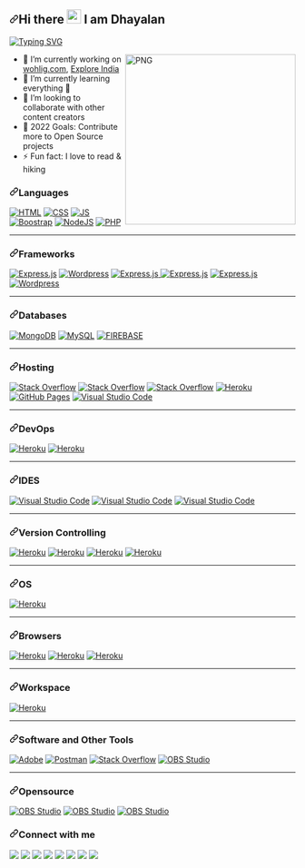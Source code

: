 <article class="markdown-body entry-content container-lg" itemprop="text"><h2 dir="auto"><a id="user-content-hi-there--i-am-dinush-chathurya" class="anchor" aria-hidden="true" href="#hi-there--i-am-dinush-chathurya"><svg class="octicon octicon-link" viewBox="0 0 16 16" version="1.1" width="16" height="16" aria-hidden="true"><path fill-rule="evenodd" d="M7.775 3.275a.75.75 0 001.06 1.06l1.25-1.25a2 2 0 112.83 2.83l-2.5 2.5a2 2 0 01-2.83 0 .75.75 0 00-1.06 1.06 3.5 3.5 0 004.95 0l2.5-2.5a3.5 3.5 0 00-4.95-4.95l-1.25 1.25zm-4.69 9.64a2 2 0 010-2.83l2.5-2.5a2 2 0 012.83 0 .75.75 0 001.06-1.06 3.5 3.5 0 00-4.95 0l-2.5 2.5a3.5 3.5 0 004.95 4.95l1.25-1.25a.75.75 0 00-1.06-1.06l-1.25 1.25a2 2 0 01-2.83 0z"></path></svg></a>Hi there <a target="_blank" rel="noopener noreferrer" href="https://camo.githubusercontent.com/e8e7b06ecf583bc040eb60e44eb5b8e0ecc5421320a92929ce21522dbc34c891/68747470733a2f2f6d656469612e67697068792e636f6d2f6d656469612f6876524a434c467a6361737252346961377a2f67697068792e676966"><img src="https://camo.githubusercontent.com/e8e7b06ecf583bc040eb60e44eb5b8e0ecc5421320a92929ce21522dbc34c891/68747470733a2f2f6d656469612e67697068792e636f6d2f6d656469612f6876524a434c467a6361737252346961377a2f67697068792e676966" width="25px" data-canonical-src="https://media.giphy.com/media/hvRJCLFzcasrR4ia7z/giphy.gif" style="max-width: 100%;"></a> I am Dhayalan</h2>
<p dir="auto"><a href="https://git.io/typing-svg" rel="nofollow"><img src="https://camo.githubusercontent.com/5d5148f3614d892b5fde1c5169d77ce3512ca6aae0980479b698cb481ad9d3ed/68747470733a2f2f726561646d652d747970696e672d7376672e6865726f6b756170702e636f6d2f3f6c696e65733d46756c6c2d537461636b2b456e67696e6565723b4157532b436f6d6d756e6974792b4275696c6465723b4f70656e2d536f757263652b456e74687573696173743b4172746973616e2b4c6f7665723b536f6369616c2b4d656469612b496e666c75656e6365723b426c6f676765723b596f7554756265723b616e642b46696c6d2b4d616b6572213b" alt="Typing SVG" data-canonical-src="https://readme-typing-svg.herokuapp.com/?lines=Full-Stack+Engineer;AWS+Community+Builder;Open-Source+Enthusiast;Artisan+Lover;Social+Media+Influencer;Blogger;YouTuber;and+Film+Maker!;" style="max-width: 100%;"></a></p>
<p><a target="_blank" rel="noopener noreferrer" href="https://github.com/dinushchathurya/dinushchathurya/blob/master/cat.png"><img align="right" alt="PNG" src="https://cdn.pixabay.com/photo/2020/10/19/13/42/boy-5667870_1280.png" width="300" height="300" style="max-width: 100%;"></a></p>

<ul dir="auto">
<li><g-emoji class="g-emoji" alias="telescope" fallback-src="https://github.githubassets.com/images/icons/emoji/unicode/1f52d.png">🔭</g-emoji> I’m currently working on  <a href="http://wohlig.com/" rel="nofollow">wohlig.com</a>, <a href="https://www.youtube.com/channel/UCiPpjfWaWpSibmc8Y_JgSPQ" rel="nofollow">Explore India</a></li>
<li><g-emoji class="g-emoji" alias="seedling" fallback-src="https://github.githubassets.com/images/icons/emoji/unicode/1f331.png">🌱</g-emoji> I’m currently learning everything <g-emoji class="g-emoji" alias="rofl" fallback-src="https://github.githubassets.com/images/icons/emoji/unicode/1f923.png">🤣</g-emoji></li>
<li><g-emoji class="g-emoji" alias="dancers" fallback-src="https://github.githubassets.com/images/icons/emoji/unicode/1f46f.png">👯</g-emoji> I’m looking to collaborate with other content creators</li>
<li><g-emoji class="g-emoji" alias="goal_net" fallback-src="https://github.githubassets.com/images/icons/emoji/unicode/1f945.png">🥅</g-emoji> 2022 Goals: Contribute more to Open Source projects</li>
<li><g-emoji class="g-emoji" alias="zap" fallback-src="https://github.githubassets.com/images/icons/emoji/unicode/26a1.png">⚡</g-emoji> Fun fact: I love to read &amp; hiking</li>
</ul>
<h3 dir="auto"><a id="user-content-languages" class="anchor" aria-hidden="true" href="#languages"><svg class="octicon octicon-link" viewBox="0 0 16 16" version="1.1" width="16" height="16" aria-hidden="true"><path fill-rule="evenodd" d="M7.775 3.275a.75.75 0 001.06 1.06l1.25-1.25a2 2 0 112.83 2.83l-2.5 2.5a2 2 0 01-2.83 0 .75.75 0 00-1.06 1.06 3.5 3.5 0 004.95 0l2.5-2.5a3.5 3.5 0 00-4.95-4.95l-1.25 1.25zm-4.69 9.64a2 2 0 010-2.83l2.5-2.5a2 2 0 012.83 0 .75.75 0 001.06-1.06 3.5 3.5 0 00-4.95 0l-2.5 2.5a3.5 3.5 0 004.95 4.95l1.25-1.25a.75.75 0 00-1.06-1.06l-1.25 1.25a2 2 0 01-2.83 0z"></path></svg></a>Languages</h3>
<p dir="auto"><a href="#"><img alt="HTML" src="https://camo.githubusercontent.com/7cddeb568312f0ebc19929baf072724a8537f28da2dd29278c8bfa6867ab3e3f/68747470733a2f2f696d672e736869656c64732e696f2f62616467652f48544d4c2532302d2532334533344632362e7376673f6c6f676f3d68746d6c35266c6f676f436f6c6f723d7768697465" data-canonical-src="https://img.shields.io/badge/HTML%20-%23E34F26.svg?logo=html5&amp;logoColor=white" style="max-width: 100%;"></a>
<a href="#"><img alt="CSS" src="https://camo.githubusercontent.com/c8733604360c25e4cf34c8415bf9093104206dccd164b2a1cd7d1e2711d4d4f8/68747470733a2f2f696d672e736869656c64732e696f2f62616467652f4353532532302d2532333135373242362e7376673f6c6f676f3d63737333266c6f676f436f6c6f723d7768697465" data-canonical-src="https://img.shields.io/badge/CSS%20-%231572B6.svg?logo=css3&amp;logoColor=white" style="max-width: 100%;"></a>
<a href="#"><img alt="JS" src="https://camo.githubusercontent.com/7a48ad3028bc23b33e755e555609a4ccdd3ba1ef6fb92aa2214eea10e3b7e184/68747470733a2f2f696d672e736869656c64732e696f2f62616467652f4a6176615363726970742532302d2532334637444631452e7376673f6c6f676f3d6a617661736372697074266c6f676f436f6c6f723d626c61636b" data-canonical-src="https://img.shields.io/badge/JavaScript%20-%23F7DF1E.svg?logo=javascript&amp;logoColor=black" style="max-width: 100%;"></a>
<a href="#"><img alt="Boostrap" src="https://camo.githubusercontent.com/b68dc0af77c193b22b0d54d3ca43fe4cba63bbf84d1030963a9d3a8cbd0e477a/68747470733a2f2f696d672e736869656c64732e696f2f62616467652f2d426f6f7473747261702d3536334437433f266c6f676f3d626f6f747374726170" data-canonical-src="https://img.shields.io/badge/-Bootstrap-563D7C?&amp;logo=bootstrap" style="max-width: 100%;"></a>
<a href="#"><img alt="NodeJS" src="https://camo.githubusercontent.com/dca30f830fde29e22db0edab30fb7c5a36fb374d489e1763b60ebda154687fba/68747470733a2f2f696d672e736869656c64732e696f2f62616467652f4e6f64652e6a732532302d2532333433383533442e7376673f6c6f676f3d6e6f64652d646f742d6a73266c6f676f436f6c6f723d7768697465" data-canonical-src="https://img.shields.io/badge/Node.js%20-%2343853D.svg?logo=node-dot-js&amp;logoColor=white" style="max-width: 100%;"></a>
<a href="#"><img alt="PHP" src="https://camo.githubusercontent.com/7a1987d62d737e2636498d618d2c32c07896f8a9ec6c9a6aebf7fe9cd3ac054d/68747470733a2f2f696d672e736869656c64732e696f2f62616467652f5048502d2532333737374242342e7376673f6c6f676f3d706870266c6f676f436f6c6f723d7768697465" data-canonical-src="https://img.shields.io/badge/PHP-%23777BB4.svg?logo=php&amp;logoColor=white" style="max-width: 100%;"></a></p>


<hr>
<h3 dir="auto"><a id="user-content-frameworks" class="anchor" aria-hidden="true" href="#frameworks"><svg class="octicon octicon-link" viewBox="0 0 16 16" version="1.1" width="16" height="16" aria-hidden="true"><path fill-rule="evenodd" d="M7.775 3.275a.75.75 0 001.06 1.06l1.25-1.25a2 2 0 112.83 2.83l-2.5 2.5a2 2 0 01-2.83 0 .75.75 0 00-1.06 1.06 3.5 3.5 0 004.95 0l2.5-2.5a3.5 3.5 0 00-4.95-4.95l-1.25 1.25zm-4.69 9.64a2 2 0 010-2.83l2.5-2.5a2 2 0 012.83 0 .75.75 0 001.06-1.06 3.5 3.5 0 00-4.95 0l-2.5 2.5a3.5 3.5 0 004.95 4.95l1.25-1.25a.75.75 0 00-1.06-1.06l-1.25 1.25a2 2 0 01-2.83 0z"></path></svg></a>Frameworks</h3>
<p dir="auto"><a href="#"><img alt="Express.js" src="https://camo.githubusercontent.com/20b4652eedb05e81ad5e971f2f4645a2799c105ad18a1fbcacd8bb6874bb1aae/68747470733a2f2f696d672e736869656c64732e696f2f62616467652f4c61726176656c2d626c61636b3f266c6f676f3d6c61726176656c266c6f676f436f6c6f72" data-canonical-src="https://img.shields.io/badge/Laravel-black?&amp;logo=laravel&amp;logoColor" style="max-width: 100%;"></a>
<a href="#"><img alt="Wordpress" src="https://camo.githubusercontent.com/2bbe7f6f12002239b010fd48414b6cfb8e886cab0e7b114fb4b9f5f7f7ccc3dd/68747470733a2f2f696d672e736869656c64732e696f2f62616467652f496f6e69632d3338383046463f266c6f676f3d696f6e6963266c6f676f436f6c6f723d7768697465" data-canonical-src="https://img.shields.io/badge/Ionic-3880FF?&amp;logo=ionic&amp;logoColor=white" style="max-width: 100%;"></a>
<a href="#"><img alt="Express.js" src="https://camo.githubusercontent.com/fa04421aa05d0cacf8ef7b13eed740e12354f3adbfe2316938c08c3956d49813/68747470733a2f2f696d672e736869656c64732e696f2f62616467652f457870726573732e6a732532302d2532333430346435392e7376673f6c6f676f3d65787072657373266c6f676f436f6c6f723d7768697465" data-canonical-src="https://img.shields.io/badge/Express.js%20-%23404d59.svg?logo=express&amp;logoColor=white" style="max-width: 100%;"> </a>
<a href="#"><img alt="Express.js" src="https://camo.githubusercontent.com/d6a84c274a5596e2bae9a20d90026f8d06dfd7f55d9074ce93f458b7a62d7664/68747470733a2f2f696d672e736869656c64732e696f2f62616467652f5461696c77696e645f4353532d3338423241433f266c6f676f3d7461696c77696e642d637373266c6f676f436f6c6f723d7768697465" data-canonical-src="https://img.shields.io/badge/Tailwind_CSS-38B2AC?&amp;logo=tailwind-css&amp;logoColor=white" style="max-width: 100%;"></a>
<a href="#"><img alt="Express.js" src="https://camo.githubusercontent.com/ee14e3323aa29f6f0d03f15cfbac2e9f4e79d9e3db40c9face4e4088ca3e1643/68747470733a2f2f696d672e736869656c64732e696f2f62616467652f6a51756572792d3037363941443f266c6f676f3d6a7175657279266c6f676f436f6c6f723d7768697465" data-canonical-src="https://img.shields.io/badge/jQuery-0769AD?&amp;logo=jquery&amp;logoColor=white" style="max-width: 100%;"></a>
<a href="#"><img alt="Wordpress" src="https://camo.githubusercontent.com/6e58db1589ea4b78a7a30bbbdafe89a19de20d17811d4a26321348dd9c7589d3/68747470733a2f2f696d672e736869656c64732e696f2f62616467652f576f726470726573732d3231373539423f6c6f676f3d776f72647072657373266c6f676f436f6c6f723d7768697465" data-canonical-src="https://img.shields.io/badge/Wordpress-21759B?logo=wordpress&amp;logoColor=white" style="max-width: 100%;"></a></p>



<hr>
<h3 dir="auto"><a id="user-content-databases" class="anchor" aria-hidden="true" href="#databases"><svg class="octicon octicon-link" viewBox="0 0 16 16" version="1.1" width="16" height="16" aria-hidden="true"><path fill-rule="evenodd" d="M7.775 3.275a.75.75 0 001.06 1.06l1.25-1.25a2 2 0 112.83 2.83l-2.5 2.5a2 2 0 01-2.83 0 .75.75 0 00-1.06 1.06 3.5 3.5 0 004.95 0l2.5-2.5a3.5 3.5 0 00-4.95-4.95l-1.25 1.25zm-4.69 9.64a2 2 0 010-2.83l2.5-2.5a2 2 0 012.83 0 .75.75 0 001.06-1.06 3.5 3.5 0 00-4.95 0l-2.5 2.5a3.5 3.5 0 004.95 4.95l1.25-1.25a.75.75 0 00-1.06-1.06l-1.25 1.25a2 2 0 01-2.83 0z"></path></svg></a>Databases</h3>
<p dir="auto"><a href="#"><img alt="MongoDB" src="https://camo.githubusercontent.com/3ad8a449204547927e6e034163a3b7905094a3a9513072b529b77afff02928f8/68747470733a2f2f696d672e736869656c64732e696f2f62616467652f4d6f6e676f44422d2532333465613934622e7376673f6c6f676f3d6d6f6e676f6462266c6f676f436f6c6f723d7768697465" data-canonical-src="https://img.shields.io/badge/MongoDB-%234ea94b.svg?logo=mongodb&amp;logoColor=white" style="max-width: 100%;"></a>
<a href="#"><img alt="MySQL" src="https://camo.githubusercontent.com/e863bc79abf7a53150665ce9eb1a93f4fb6183af46bc3fb345ee5562736eb23c/68747470733a2f2f696d672e736869656c64732e696f2f62616467652f4d7953514c2d2532333030662e7376673f6c6f676f3d6d7973716c266c6f676f436f6c6f723d7768697465" data-canonical-src="https://img.shields.io/badge/MySQL-%2300f.svg?logo=mysql&amp;logoColor=white" style="max-width: 100%;"></a>
<a href="#"><img alt="FIREBASE" src="https://camo.githubusercontent.com/3f72c2674b120714b9629350a0762762c79e1961618cbc423b92379f66315949/68747470733a2f2f696d672e736869656c64732e696f2f62616467652f46697265626173652d3030374143433f266c6f676f3d6669726562617365" data-canonical-src="https://img.shields.io/badge/Firebase-007ACC?&amp;logo=firebase" style="max-width: 100%;"></a></p>
<hr>
<h3 dir="auto"><a id="user-content-hosting" class="anchor" aria-hidden="true" href="#hosting"><svg class="octicon octicon-link" viewBox="0 0 16 16" version="1.1" width="16" height="16" aria-hidden="true"><path fill-rule="evenodd" d="M7.775 3.275a.75.75 0 001.06 1.06l1.25-1.25a2 2 0 112.83 2.83l-2.5 2.5a2 2 0 01-2.83 0 .75.75 0 00-1.06 1.06 3.5 3.5 0 004.95 0l2.5-2.5a3.5 3.5 0 00-4.95-4.95l-1.25 1.25zm-4.69 9.64a2 2 0 010-2.83l2.5-2.5a2 2 0 012.83 0 .75.75 0 001.06-1.06 3.5 3.5 0 00-4.95 0l-2.5 2.5a3.5 3.5 0 004.95 4.95l1.25-1.25a.75.75 0 00-1.06-1.06l-1.25 1.25a2 2 0 01-2.83 0z"></path></svg></a>Hosting</h3>
<p dir="auto"><a href="#"><img alt="Stack Overflow" src="https://camo.githubusercontent.com/3e35e3498a7f3a720f0ecffab48811dcb2d404a91915d9d1d46b805e78dfc4ea/68747470733a2f2f696d672e736869656c64732e696f2f62616467652f416d617a6f6e5f4157532d3233324633453f266c6f676f3d616d617a6f6e2d617773266c6f676f436f6c6f723d7768697465" data-canonical-src="https://img.shields.io/badge/Amazon_AWS-232F3E?&amp;logo=amazon-aws&amp;logoColor=white" style="max-width: 100%;"></a>
<a href="#"><img alt="Stack Overflow" src="https://camo.githubusercontent.com/8717d229a9198550ad50b16e2348edb2b7dfefa3748a9632978d631f01c28b84/68747470733a2f2f696d672e736869656c64732e696f2f62616467652f4469676974616c5f4f6365616e2d3030383046463f266c6f676f3d4469676974616c4f6365616e266c6f676f436f6c6f723d7768697465" data-canonical-src="https://img.shields.io/badge/Digital_Ocean-0080FF?&amp;logo=DigitalOcean&amp;logoColor=white" style="max-width: 100%;"></a>
<a href="#"><img alt="Stack Overflow" src="https://camo.githubusercontent.com/cf386d35274995eae1ed8ebf16e631f9044817329bae919e5e48f3292f93447e/68747470733a2f2f696d672e736869656c64732e696f2f62616467652f4e65746c6966792d3030433742373f266c6f676f3d6e65746c696679266c6f676f436f6c6f723d7768697465" data-canonical-src="https://img.shields.io/badge/Netlify-00C7B7?&amp;logo=netlify&amp;logoColor=white" style="max-width: 100%;"></a>
<a href="#"><img alt="Heroku" src="https://camo.githubusercontent.com/f304c3f547e44390c020b32d4e5d8db8f83868c2c864e570df84b4d6ea2d82d5/68747470733a2f2f696d672e736869656c64732e696f2f62616467652f4865726f6b752532302d2532333433303039382e7376673f6c6f676f3d6865726f6b75266c6f676f436f6c6f723d7768697465" data-canonical-src="https://img.shields.io/badge/Heroku%20-%23430098.svg?logo=heroku&amp;logoColor=white" style="max-width: 100%;"></a>
<a href="#"><img alt="GitHub Pages" src="https://camo.githubusercontent.com/4d00033e25f7bb3d02978ca67637125b15409abec5d73c1ff579d443c4fae03b/68747470733a2f2f696d672e736869656c64732e696f2f62616467652f47697448756225323050616765732d2532333332374643372e7376673f6c6f676f3d676974687562266c6f676f436f6c6f723d7768697465" data-canonical-src="https://img.shields.io/badge/GitHub%20Pages-%23327FC7.svg?logo=github&amp;logoColor=white" style="max-width: 100%;"></a>
<a href="#"><img alt="Visual Studio Code" src="https://camo.githubusercontent.com/57209cacd8ea1aeaf5e457e84bcabcbc406c5600a26b14c0ddc679e6aabf2b4d/68747470733a2f2f696d672e736869656c64732e696f2f62616467652f4e67696e782d3030393633393f266c6f676f3d6e67696e78266c6f676f436f6c6f723d776869746574" data-canonical-src="https://img.shields.io/badge/Nginx-009639?&amp;logo=nginx&amp;logoColor=whitet" style="max-width: 100%;"></a></p>
<hr>
<h3 dir="auto"><a id="user-content-devops" class="anchor" aria-hidden="true" href="#devops"><svg class="octicon octicon-link" viewBox="0 0 16 16" version="1.1" width="16" height="16" aria-hidden="true"><path fill-rule="evenodd" d="M7.775 3.275a.75.75 0 001.06 1.06l1.25-1.25a2 2 0 112.83 2.83l-2.5 2.5a2 2 0 01-2.83 0 .75.75 0 00-1.06 1.06 3.5 3.5 0 004.95 0l2.5-2.5a3.5 3.5 0 00-4.95-4.95l-1.25 1.25zm-4.69 9.64a2 2 0 010-2.83l2.5-2.5a2 2 0 012.83 0 .75.75 0 001.06-1.06 3.5 3.5 0 00-4.95 0l-2.5 2.5a3.5 3.5 0 004.95 4.95l1.25-1.25a.75.75 0 00-1.06-1.06l-1.25 1.25a2 2 0 01-2.83 0z"></path></svg></a>DevOps</h3>
<p dir="auto"><a href="#"><img alt="Heroku" src="https://camo.githubusercontent.com/255408d3acce3460cff6e0a97da57b293db57077e4018520dd9610c81536b09c/68747470733a2f2f696d672e736869656c64732e696f2f62616467652f2d446f636b65722d626c61636b3f266c6f676f3d646f636b6572" data-canonical-src="https://img.shields.io/badge/-Docker-black?&amp;logo=docker" style="max-width: 100%;"></a>
<a href="#"><img alt="Heroku" src="https://camo.githubusercontent.com/8aaa5c6b3d8fc3c7b243cc6565b1a5a06af69eae5e245ab0dd809ccc44314eff/68747470733a2f2f696d672e736869656c64732e696f2f62616467652f4a656e6b696e732d4432343933393f266c6f676f3d4a656e6b696e73266c6f676f436f6c6f723d7768697465" data-canonical-src="https://img.shields.io/badge/Jenkins-D24939?&amp;logo=Jenkins&amp;logoColor=white" style="max-width: 100%;"></a></p>
<hr>
<h3 dir="auto"><a id="user-content-ides" class="anchor" aria-hidden="true" href="#ides"><svg class="octicon octicon-link" viewBox="0 0 16 16" version="1.1" width="16" height="16" aria-hidden="true"><path fill-rule="evenodd" d="M7.775 3.275a.75.75 0 001.06 1.06l1.25-1.25a2 2 0 112.83 2.83l-2.5 2.5a2 2 0 01-2.83 0 .75.75 0 00-1.06 1.06 3.5 3.5 0 004.95 0l2.5-2.5a3.5 3.5 0 00-4.95-4.95l-1.25 1.25zm-4.69 9.64a2 2 0 010-2.83l2.5-2.5a2 2 0 012.83 0 .75.75 0 001.06-1.06 3.5 3.5 0 00-4.95 0l-2.5 2.5a3.5 3.5 0 004.95 4.95l1.25-1.25a.75.75 0 00-1.06-1.06l-1.25 1.25a2 2 0 01-2.83 0z"></path></svg></a>IDES</h3>
<p dir="auto"><a href="#"><img alt="Visual Studio Code" src="https://camo.githubusercontent.com/f53628686f10ddabc221f47e91499adfaaed5663511900009deb71bd3c873236/68747470733a2f2f696d672e736869656c64732e696f2f62616467652f56697375616c25323053747564696f253230436f64652d3030373864372e7376673f6c6f676f3d76697375616c2d73747564696f2d636f6465266c6f676f436f6c6f723d7768697465" data-canonical-src="https://img.shields.io/badge/Visual%20Studio%20Code-0078d7.svg?logo=visual-studio-code&amp;logoColor=white" style="max-width: 100%;"></a>
<a href="#"><img alt="Visual Studio Code" src="https://camo.githubusercontent.com/0f2c300fd474796fcbdf377993141b8923b63e945425e1e9167212dd6412122d/68747470733a2f2f696d672e736869656c64732e696f2f62616467652f41746f6d2d3636353935433f266c6f676f3d41746f6d266c6f676f436f6c6f723d7768697465" data-canonical-src="https://img.shields.io/badge/Atom-66595C?&amp;logo=Atom&amp;logoColor=white" style="max-width: 100%;"></a>
<a href="#"><img alt="Visual Studio Code" src="https://camo.githubusercontent.com/79ef026558738c0dd31439121a0fb3eedd0cfdb0479d93595b825e4b8e2ba0ab/68747470733a2f2f696d672e736869656c64732e696f2f62616467652f7375626c696d655f746578742d2532333537353735372e7376673f266c6f676f3d7375626c696d652d74657874266c6f676f436f6c6f723d696d706f7274616e74" data-canonical-src="https://img.shields.io/badge/sublime_text-%23575757.svg?&amp;logo=sublime-text&amp;logoColor=important" style="max-width: 100%;"></a></p>
<hr>
<h3 dir="auto"><a id="user-content-version-controlling" class="anchor" aria-hidden="true" href="#version-controlling"><svg class="octicon octicon-link" viewBox="0 0 16 16" version="1.1" width="16" height="16" aria-hidden="true"><path fill-rule="evenodd" d="M7.775 3.275a.75.75 0 001.06 1.06l1.25-1.25a2 2 0 112.83 2.83l-2.5 2.5a2 2 0 01-2.83 0 .75.75 0 00-1.06 1.06 3.5 3.5 0 004.95 0l2.5-2.5a3.5 3.5 0 00-4.95-4.95l-1.25 1.25zm-4.69 9.64a2 2 0 010-2.83l2.5-2.5a2 2 0 012.83 0 .75.75 0 001.06-1.06 3.5 3.5 0 00-4.95 0l-2.5 2.5a3.5 3.5 0 004.95 4.95l1.25-1.25a.75.75 0 00-1.06-1.06l-1.25 1.25a2 2 0 01-2.83 0z"></path></svg></a>Version Controlling</h3>
<p dir="auto"><a href="#"><img alt="Heroku" src="https://camo.githubusercontent.com/55bd2a4485c478388ba3c9840937c5b530af69eff6169e7407739150327ef3c3/68747470733a2f2f696d672e736869656c64732e696f2f62616467652f2d4769742d626c61636b3f266c6f676f3d676974" data-canonical-src="https://img.shields.io/badge/-Git-black?&amp;logo=git" style="max-width: 100%;"></a>
<a href="#"><img alt="Heroku" src="https://camo.githubusercontent.com/85dc47a56a4e73ae7b6e64b3b4416785497e74219ae179ae8faaaca10d5a78d9/68747470733a2f2f696d672e736869656c64732e696f2f62616467652f2d4769744875622d3138313731373f7374796c653d666c61742d737175617265266c6f676f3d676974687562" data-canonical-src="https://img.shields.io/badge/-GitHub-181717?style=flat-square&amp;logo=github" style="max-width: 100%;"></a>
<a href="#"><img alt="Heroku" src="https://camo.githubusercontent.com/9e6a4648b0e5da370c151ce663ba13b549202451609c7c1ca831be49c2e2ac00/68747470733a2f2f696d672e736869656c64732e696f2f62616467652f4769744c61622d3333304636333f266c6f676f3d6769746c6162266c6f676f436f6c6f723d7768697465" data-canonical-src="https://img.shields.io/badge/GitLab-330F63?&amp;logo=gitlab&amp;logoColor=white" style="max-width: 100%;"></a>
<a href="#"><img alt="Heroku" src="https://camo.githubusercontent.com/b192b9cff70a71da0bc99a66bad9360334cf8fb0dea84fcfc97a7d6de1773680/68747470733a2f2f696d672e736869656c64732e696f2f62616467652f4269746275636b65742d3333304636333f266c6f676f3d6269746275636b6574266c6f676f436f6c6f723d7768697465" data-canonical-src="https://img.shields.io/badge/Bitbucket-330F63?&amp;logo=bitbucket&amp;logoColor=white" style="max-width: 100%;"></a></p>
<hr>
<h3 dir="auto"><a id="user-content-os" class="anchor" aria-hidden="true" href="#os"><svg class="octicon octicon-link" viewBox="0 0 16 16" version="1.1" width="16" height="16" aria-hidden="true"><path fill-rule="evenodd" d="M7.775 3.275a.75.75 0 001.06 1.06l1.25-1.25a2 2 0 112.83 2.83l-2.5 2.5a2 2 0 01-2.83 0 .75.75 0 00-1.06 1.06 3.5 3.5 0 004.95 0l2.5-2.5a3.5 3.5 0 00-4.95-4.95l-1.25 1.25zm-4.69 9.64a2 2 0 010-2.83l2.5-2.5a2 2 0 012.83 0 .75.75 0 001.06-1.06 3.5 3.5 0 00-4.95 0l-2.5 2.5a3.5 3.5 0 004.95 4.95l1.25-1.25a.75.75 0 00-1.06-1.06l-1.25 1.25a2 2 0 01-2.83 0z"></path></svg></a>OS</h3>
<p dir="auto"><a href="#"><img alt="Heroku" src="https://camo.githubusercontent.com/9da4b0e916d6b74ad976fd75d9740c13f6d31ac1c5f24bedb7836f3f4e0d20cb/68747470733a2f2f696d672e736869656c64732e696f2f62616467652f57696e646f77732d3030373844363f266c6f676f3d77696e646f7773266c6f676f436f6c6f723d7768697465" data-canonical-src="https://img.shields.io/badge/Windows-0078D6?&amp;logo=windows&amp;logoColor=white" style="max-width: 100%;"></a> &nbsp; </p>
<hr>
<h3 dir="auto"><a id="user-content-browsers" class="anchor" aria-hidden="true" href="#browsers"><svg class="octicon octicon-link" viewBox="0 0 16 16" version="1.1" width="16" height="16" aria-hidden="true"><path fill-rule="evenodd" d="M7.775 3.275a.75.75 0 001.06 1.06l1.25-1.25a2 2 0 112.83 2.83l-2.5 2.5a2 2 0 01-2.83 0 .75.75 0 00-1.06 1.06 3.5 3.5 0 004.95 0l2.5-2.5a3.5 3.5 0 00-4.95-4.95l-1.25 1.25zm-4.69 9.64a2 2 0 010-2.83l2.5-2.5a2 2 0 012.83 0 .75.75 0 001.06-1.06 3.5 3.5 0 00-4.95 0l-2.5 2.5a3.5 3.5 0 004.95 4.95l1.25-1.25a.75.75 0 00-1.06-1.06l-1.25 1.25a2 2 0 01-2.83 0z"></path></svg></a>Browsers</h3>
<p dir="auto"><a href="#"><img alt="Heroku" src="https://camo.githubusercontent.com/6fe4d5f731b2d1d5e7ea73f4caf3f0d1810e3e70e707a58fb383cf170f76f10c/68747470733a2f2f696d672e736869656c64732e696f2f62616467652f476f6f676c655f6368726f6d652d3432383546343f266c6f676f3d476f6f676c652d6368726f6d65266c6f676f436f6c6f723d7768697465" data-canonical-src="https://img.shields.io/badge/Google_chrome-4285F4?&amp;logo=Google-chrome&amp;logoColor=white" style="max-width: 100%;"></a>
<a href="#"><img alt="Heroku" src="https://camo.githubusercontent.com/48b71bee35730ae9349eab586642031b0664c06ba4634ba42fd7ad7bcbf40d6a/68747470733a2f2f696d672e736869656c64732e696f2f62616467652f46697265666f785f42726f777365722d4646373133393f266c6f676f3d46697265666f782d42726f77736572266c6f676f436f6c6f723d7768697465" data-canonical-src="https://img.shields.io/badge/Firefox_Browser-FF7139?&amp;logo=Firefox-Browser&amp;logoColor=white" style="max-width: 100%;"></a>
<a href="#"><img alt="Heroku" src="https://camo.githubusercontent.com/9f5908721a67d6c59a0dc4107c05549b10c2bea2126aff3d60ea645ee000dce8/68747470733a2f2f696d672e736869656c64732e696f2f62616467652f4f706572612d4646314232443f266c6f676f3d4f70657261266c6f676f436f6c6f723d7768697465" data-canonical-src="https://img.shields.io/badge/Opera-FF1B2D?&amp;logo=Opera&amp;logoColor=white" style="max-width: 100%;"></a></p>
<hr>
<h3 dir="auto"><a id="user-content-workspace" class="anchor" aria-hidden="true" href="#workspace"><svg class="octicon octicon-link" viewBox="0 0 16 16" version="1.1" width="16" height="16" aria-hidden="true"><path fill-rule="evenodd" d="M7.775 3.275a.75.75 0 001.06 1.06l1.25-1.25a2 2 0 112.83 2.83l-2.5 2.5a2 2 0 01-2.83 0 .75.75 0 00-1.06 1.06 3.5 3.5 0 004.95 0l2.5-2.5a3.5 3.5 0 00-4.95-4.95l-1.25 1.25zm-4.69 9.64a2 2 0 010-2.83l2.5-2.5a2 2 0 012.83 0 .75.75 0 001.06-1.06 3.5 3.5 0 00-4.95 0l-2.5 2.5a3.5 3.5 0 004.95 4.95l1.25-1.25a.75.75 0 00-1.06-1.06l-1.25 1.25a2 2 0 01-2.83 0z"></path></svg></a>Workspace</h3>
<p dir="auto"><a href="#"><img alt="Heroku" src="https://camo.githubusercontent.com/9d519871ffe879002adef334aecf1bdcffbe7b54f360080a83548f396fc5f688/68747470733a2f2f696d672e736869656c64732e696f2f62616467652f414d442d526164656f6e5f52352d4544314332343f266c6f676f3d616d64266c6f676f436f6c6f723d7768697465" data-canonical-src="https://img.shields.io/badge/AMD-Radeon_R5-ED1C24?&amp;logo=amd&amp;logoColor=white" style="max-width: 100%;"></a></p>
<hr>
<h3 dir="auto"><a id="user-content-software-and-other-tools" class="anchor" aria-hidden="true" href="#software-and-other-tools"><svg class="octicon octicon-link" viewBox="0 0 16 16" version="1.1" width="16" height="16" aria-hidden="true"><path fill-rule="evenodd" d="M7.775 3.275a.75.75 0 001.06 1.06l1.25-1.25a2 2 0 112.83 2.83l-2.5 2.5a2 2 0 01-2.83 0 .75.75 0 00-1.06 1.06 3.5 3.5 0 004.95 0l2.5-2.5a3.5 3.5 0 00-4.95-4.95l-1.25 1.25zm-4.69 9.64a2 2 0 010-2.83l2.5-2.5a2 2 0 012.83 0 .75.75 0 001.06-1.06 3.5 3.5 0 00-4.95 0l-2.5 2.5a3.5 3.5 0 004.95 4.95l1.25-1.25a.75.75 0 00-1.06-1.06l-1.25 1.25a2 2 0 01-2.83 0z"></path></svg></a>Software and Other Tools</h3>
<p dir="auto"><a href="#"><img alt="Adobe" src="https://camo.githubusercontent.com/9bc8a69e5246f2996611d0f83ebba6cd9a8fcf329282ac52cc0d77dacf541bc1/68747470733a2f2f696d672e736869656c64732e696f2f62616467652f41646f62652532302d2532334646303030302e7376673f6c6f676f3d61646f6265266c6f676f436f6c6f723d7768697465" data-canonical-src="https://img.shields.io/badge/Adobe%20-%23FF0000.svg?logo=adobe&amp;logoColor=white" style="max-width: 100%;"></a>
<a href="#"><img alt="Postman" src="https://camo.githubusercontent.com/a0d4ee5c8ade6c8d92532978856e34de4be418cad95073fef0a00536e91802fa/68747470733a2f2f696d672e736869656c64732e696f2f62616467652f506f73746d616e2d4646364333373f6c6f676f3d706f73746d616e266c6f676f436f6c6f723d7768697465" data-canonical-src="https://img.shields.io/badge/Postman-FF6C37?logo=postman&amp;logoColor=white" style="max-width: 100%;"></a>
<a href="#"><img alt="Stack Overflow" src="https://camo.githubusercontent.com/26e24924e6b305b420fe35cac175ab285d3d9faa7facd26e8a98c1f4256f768d/68747470733a2f2f696d672e736869656c64732e696f2f62616467652f2d537461636b2532304f766572666c6f772d4645374131363f6c6f676f3d737461636b2d6f766572666c6f77266c6f676f436f6c6f723d7768697465" data-canonical-src="https://img.shields.io/badge/-Stack%20Overflow-FE7A16?logo=stack-overflow&amp;logoColor=white" style="max-width: 100%;"></a>
<a href="#"><img alt="OBS Studio" src="https://camo.githubusercontent.com/f7969a5c9a15fa0e1952f2da0ec92a09a6f0cbd54e6a030e17a634c1f092a8a1/68747470733a2f2f696d672e736869656c64732e696f2f62616467652f2d4f425325323053747564696f2d3330324533313f6c6f676f3d6f62732d73747564696f266c6f676f436f6c6f723d7768697465" data-canonical-src="https://img.shields.io/badge/-OBS%20Studio-302E31?logo=obs-studio&amp;logoColor=white" style="max-width: 100%;"></a></p>
<hr>
<h3 dir="auto"><a id="user-content-opensource" class="anchor" aria-hidden="true" href="#opensource"><svg class="octicon octicon-link" viewBox="0 0 16 16" version="1.1" width="16" height="16" aria-hidden="true"><path fill-rule="evenodd" d="M7.775 3.275a.75.75 0 001.06 1.06l1.25-1.25a2 2 0 112.83 2.83l-2.5 2.5a2 2 0 01-2.83 0 .75.75 0 00-1.06 1.06 3.5 3.5 0 004.95 0l2.5-2.5a3.5 3.5 0 00-4.95-4.95l-1.25 1.25zm-4.69 9.64a2 2 0 010-2.83l2.5-2.5a2 2 0 012.83 0 .75.75 0 001.06-1.06 3.5 3.5 0 00-4.95 0l-2.5 2.5a3.5 3.5 0 004.95 4.95l1.25-1.25a.75.75 0 00-1.06-1.06l-1.25 1.25a2 2 0 01-2.83 0z"></path></svg></a>Opensource</h3>
<p dir="auto"><a href="https://packagist.org/packages/dinushchathurya/" rel="nofollow"><img alt="OBS Studio" src="https://camo.githubusercontent.com/06a60fd2270ca9a82303da2825dac4a9b545aa9730055ad78d7ff312b9caf8f3/68747470733a2f2f696d672e736869656c64732e696f2f62616467652f5061636b61676973742d4632384431413f6c6f676f3d7061636b6167697374266c6f676f436f6c6f723d7768697465" data-canonical-src="https://img.shields.io/badge/Packagist-F28D1A?logo=packagist&amp;logoColor=white" style="max-width: 100%;"></a>
<a href="https://www.npmjs.com/~dinush" rel="nofollow"><img alt="OBS Studio" src="https://camo.githubusercontent.com/34f6498ce75c72da9e9e3c5a68bb81e61ccc632e84c6702d6c8243fd834e0f49/68747470733a2f2f696d672e736869656c64732e696f2f62616467652f4e706d2d3138313731373f6c6f676f3d6e706d266c6f676f436f6c6f723d7768697465" data-canonical-src="https://img.shields.io/badge/Npm-181717?logo=npm&amp;logoColor=white" style="max-width: 100%;"></a>
<a href="https://www.kaggle.com/dinushchathurya" rel="nofollow"><img alt="OBS Studio" src="https://camo.githubusercontent.com/e82253c63b1c3439cb1d678fd54840b6e0ea95278d653233198daf79f7c1e029/68747470733a2f2f696d672e736869656c64732e696f2f62616467652f4b6167676c652d3230424546463f6c6f676f3d6b6167676c65266c6f676f436f6c6f723d7768697465" data-canonical-src="https://img.shields.io/badge/Kaggle-20BEFF?logo=kaggle&amp;logoColor=white" style="max-width: 100%;"></a></p>
<h3 dir="auto"><a id="user-content-connect-with-me" class="anchor" aria-hidden="true" href="#connect-with-me"><svg class="octicon octicon-link" viewBox="0 0 16 16" version="1.1" width="16" height="16" aria-hidden="true"><path fill-rule="evenodd" d="M7.775 3.275a.75.75 0 001.06 1.06l1.25-1.25a2 2 0 112.83 2.83l-2.5 2.5a2 2 0 01-2.83 0 .75.75 0 00-1.06 1.06 3.5 3.5 0 004.95 0l2.5-2.5a3.5 3.5 0 00-4.95-4.95l-1.25 1.25zm-4.69 9.64a2 2 0 010-2.83l2.5-2.5a2 2 0 012.83 0 .75.75 0 001.06-1.06 3.5 3.5 0 00-4.95 0l-2.5 2.5a3.5 3.5 0 004.95 4.95l1.25-1.25a.75.75 0 00-1.06-1.06l-1.25 1.25a2 2 0 01-2.83 0z"></path></svg></a>Connect with me</h3>
<p dir="auto"><a href="" rel="nofollow"><img src="https://camo.githubusercontent.com/d86ee111f263b1b6aeabcaa6ddeca7d5e98e33bcda2d40d036d128ee4aa038a2/68747470733a2f2f696d672e736869656c64732e696f2f62616467652f46616365626f6f6b2d3138373746323f266c6f676f3d66616365626f6f6b266c6f676f436f6c6f723d7768697465" data-canonical-src="https://img.shields.io/badge/Facebook-1877F2?&amp;logo=facebook&amp;logoColor=white" style="max-width: 100%;"></a>
<a href="" rel="nofollow"><img src="https://camo.githubusercontent.com/a6f9086ac1c12b295642269c7bc6b7f0663e60ec160bb54cd74ad7bbc99531ff/68747470733a2f2f696d672e736869656c64732e696f2f62616467652f547769747465722d3144413146323f266c6f676f3d74776974746572266c6f676f436f6c6f723d7768697465" data-canonical-src="https://img.shields.io/badge/Twitter-1DA1F2?&amp;logo=twitter&amp;logoColor=white" style="max-width: 100%;"></a>
<a href="" rel="nofollow"><img src="https://camo.githubusercontent.com/7c95697070acb3d35109739c5ff3e9cae39fa3c09bbad42e270c910f1ffd5626/68747470733a2f2f696d672e736869656c64732e696f2f62616467652f4c696e6b6564496e2d3030373742353f266c6f676f3d6c696e6b6564696e266c6f676f436f6c6f723d7768697465" data-canonical-src="https://img.shields.io/badge/LinkedIn-0077B5?&amp;logo=linkedin&amp;logoColor=white" style="max-width: 100%;"></a>
<a href="" rel="nofollow"><img src="https://camo.githubusercontent.com/6a4b84bdc54e532fc6a98eb9becc54f293ab4af691a65057e36dbbbe5cde60a3/68747470733a2f2f696d672e736869656c64732e696f2f62616467652f596f75547562652d4646303030303f266c6f676f3d796f7574756265266c6f676f436f6c6f723d7768697465" data-canonical-src="https://img.shields.io/badge/YouTube-FF0000?&amp;logo=youtube&amp;logoColor=white" style="max-width: 100%;"></a>
<a href="https://dhayalan.github.io" rel="nofollow"><img src="https://camo.githubusercontent.com/71f5cc2108a661f366ae64b25fc8c5a5b480bc78cf03807e6204b7afe4b9e39e/68747470733a2f2f696d672e736869656c64732e696f2f62616467652f576562736974652d3433353346463f266c6f676f3d776562666c6f77266c6f676f436f6c6f723d7768697465" data-canonical-src="https://img.shields.io/badge/Website-4353FF?&amp;logo=webflow&amp;logoColor=white" style="max-width: 100%;"></a>
<a href="" rel="nofollow"><img src="https://camo.githubusercontent.com/9851140c209f9718bd5ff35527323f3468638ec89ad5e2c921799c0c4b0d2b38/68747470733a2f2f696d672e736869656c64732e696f2f62616467652f526164696f2d4534333441413f266c6f676f3d64726f6f626c65266c6f676f436f6c6f723d7768697465" data-canonical-src="https://img.shields.io/badge/Radio-E434AA?&amp;logo=drooble&amp;logoColor=white" style="max-width: 100%;"></a>
<a href="" rel="nofollow"><img src="https://camo.githubusercontent.com/0dcb2c92f80b75231aa077c58d53edacb760b151b0ca57c84d46f7b21125099e/68747470733a2f2f696d672e736869656c64732e696f2f62616467652f50617472656f6e2d4646343234443f266c6f676f3d70617472656f6e266c6f676f436f6c6f723d7768697465" data-canonical-src="https://img.shields.io/badge/Patreon-FF424D?&amp;logo=patreon&amp;logoColor=white" style="max-width: 100%;"></a>
<a href="" rel="nofollow"><img src="https://camo.githubusercontent.com/21fdc97687fcf0ac9177b1a58e3364771d475fffc82a840cbde5c701cf26639d/68747470733a2f2f696d672e736869656c64732e696f2f62616467652f426c6f672d4646413530303f266c6f676f3d727373266c6f676f436f6c6f723d7768697465" data-canonical-src="https://img.shields.io/badge/Blog-FFA500?&amp;logo=rss&amp;logoColor=white" style="max-width: 100%;"></a></p>
</article>
